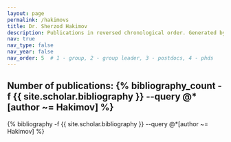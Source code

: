 ```yaml
---
layout: page
permalink: /hakimovs
title: Dr. Sherzod Hakimov
description: Publications in reversed chronological order. Generated by jekyll-scholar.
nav: true
nav_type: false
nav_year: false
nav_order: 5  # 1 - group, 2 - group leader, 3 - postdocs, 4 - phds
---
```


<!-- _pages/hakimovs.md -->
<div class="publications">

<h2>Number of publications: {% bibliography_count -f {{ site.scholar.bibliography }} --query @*[author ~= Hakimov] %}</h2>
{% bibliography -f {{ site.scholar.bibliography }} --query @*[author ~= Hakimov] %}

</div>
